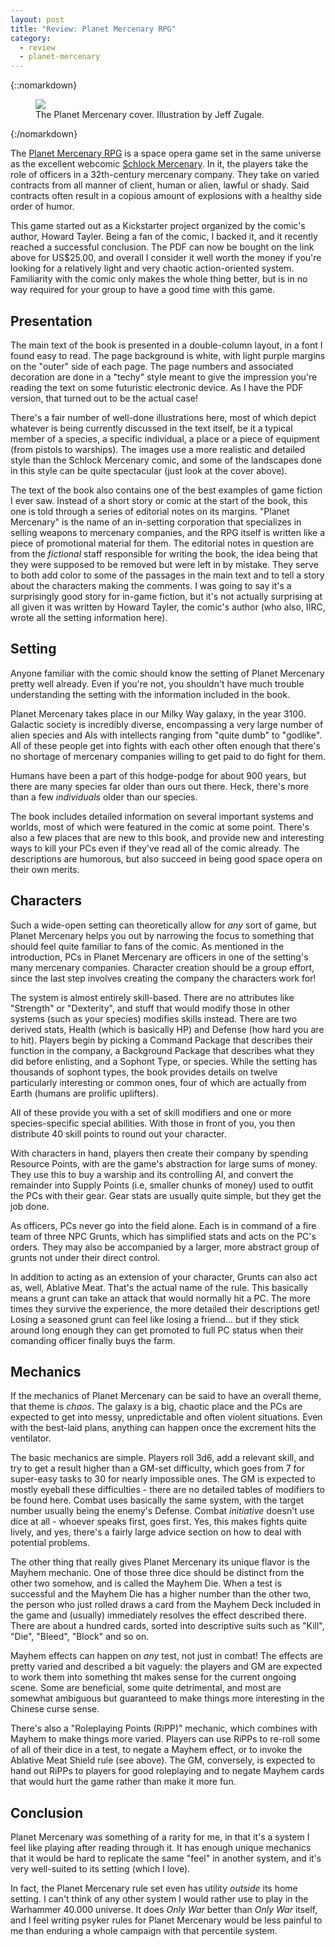 ```yaml
---
layout: post
title: "Review: Planet Mercenary RPG"
category:
  - review
  - planet-mercenary
---
```


{::nomarkdown}
<figure>
  <img src="{{ "/assets/planet-mercenary-cover.jpg" | absolute_url }}"/>
  <figcaption>
      The Planet Mercenary cover. Illustration by Jeff Zugale.
  </figcaption>
</figure>
{:/nomarkdown}

The [Planet Mercenary RPG][1] is a space opera game set in the same universe as
the excellent webcomic [Schlock Mercenary][2]. In it, the players take the role
of officers in a 32th-century mercenary company. They take on varied contracts
from all manner of client, human or alien, lawful or shady. Said contracts often
result in a copious amount of explosions with a healthy side order of humor.

This game started out as a Kickstarter project organized by the comic's author,
Howard Tayler. Being a fan of the comic, I backed it, and it recently reached a
successful conclusion. The PDF can now be bought on the link above for US$25.00,
and overall I consider it well worth the money if you're looking for a
relatively light and very chaotic action-oriented system. Familiarity with the
comic only makes the whole thing better, but is in no way required for your
group to have a good time with this game.

## Presentation

The main text of the book is presented in a double-column layout, in a font I
found easy to read. The page background is white, with light purple margins on
the "outer" side of each page. The page numbers and associated decoration are
done in a "techy" style meant to give the impression you're reading the text on
some futuristic electronic device. As I have the PDF version, that turned out to
be the actual case!

There's a fair number of well-done illustrations here, most of which depict
whatever is being currently discussed in the text itself, be it a typical member
of a species, a specific individual, a place or a piece of equipment (from
pistols to warships). The images use a more realistic and detailed style than
the Schlock Mercenary comic, and some of the landscapes done in this style can
be quite spectacular (just look at the cover above).

The text of the book also contains one of the best examples of game fiction I
ever saw. Instead of a short story or comic at the start of the book, this one
is told through a series of editorial notes on its margins. "Planet Mercenary"
is the name of an in-setting corporation that specializes in selling weapons to
mercenary companies, and the RPG itself is written like a piece of promotional
material for them. The editorial notes in question are from the _fictional_
staff responsible for writing the book, the idea being that they were supposed
to be removed but were left in by mistake. They serve to both add color to some
of the passages in the main text and to tell a story about the characters making
the comments. I was going to say it's a surprisingly good story for in-game
fiction, but it's not actually surprising at all given it was written by Howard
Tayler, the comic's author (who also, IIRC, wrote all the setting information
here).

## Setting

Anyone familiar with the comic should know the setting of Planet Mercenary
pretty well already. Even if you're not, you shouldn't have much trouble
understanding the setting with the information included in the book.

Planet Mercenary takes place in our Milky Way galaxy, in the year 3100. Galactic
society is incredibly diverse, encompassing a very large number of alien species
and AIs with intellects ranging from "quite dumb" to "godlike". All of these
people get into fights with each other often enough that there's no shortage of
mercenary companies willing to get paid to do fight for them.

Humans have been a part of this hodge-podge for about 900 years, but there are
many species far older than ours out there. Heck, there's more than a few
_individuals_ older than our species.

The book includes detailed information on several important systems and worlds,
most of which were featured in the comic at some point. There's also a few
places that are new to this book, and provide new and interesting ways to kill
your PCs even if they've read all of the comic already. The descriptions are
humorous, but also succeed in being good space opera on their own merits.

## Characters

Such a wide-open setting can theoretically allow for _any_ sort of game, but
Planet Mercenary helps you out by narrowing the focus to something that should
feel quite familiar to fans of the comic. As mentioned in the introduction, PCs
in Planet Mercenary are officers in one of the setting's many mercenary
companies. Character creation should be a group effort, since the last step
involves creating the company the characters work for!

The system is almost entirely skill-based. There are no attributes like
"Strength" or "Dexterity", and stuff that would modify those in other systems
(such as your species) modifies skills instead. There are two derived stats,
Health (which is basically HP) and Defense (how hard you are to hit). Players
begin by picking a Command Package that describes their function in the company,
a Background Package that describes what they did before enlisting, and a
Sophont Type, or species. While the setting has thousands of sophont types, the
book provides details on twelve particularly interesting or common ones, four of
which are actually from Earth (humans are prolific uplifters).

All of these provide you with a set of skill modifiers and one or more
species-specific special abilities. With those in front of you, you then
distribute 40 skill points to round out your character.

With characters in hand, players then create their company by spending Resource
Points, with are the game's abstraction for large sums of money. They use this
to buy a warship and its controlling AI, and convert the remainder into Supply
Points (i.e, smaller chunks of money) used to outfit the PCs with their
gear. Gear stats are usually quite simple, but they get the job done.

As officers, PCs never go into the field alone. Each is in command of a fire
team of three NPC Grunts, which has simplified stats and acts on the PC's
orders. They may also be accompanied by a larger, more abstract group of grunts
not under their direct control.

In addition to acting as an extension of your character, Grunts can also act as,
well, Ablative Meat. That's the actual name of the rule. This basically means a
grunt can take an attack that would normally hit a PC. The more times they
survive the experience, the more detailed their descriptions get!  Losing a
seasoned grunt can feel like losing a friend... but if they stick around long
enough they can get promoted to full PC status when their comanding officer
finally buys the farm.

## Mechanics

If the mechanics of Planet Mercenary can be said to have an overall theme, that
theme is _chaos_. The galaxy is a big, chaotic place and the PCs are expected to
get into messy, unpredictable and often violent situations. Even with the
best-laid plans, anything can happen once the excrement hits the ventilator.

The basic mechanics are simple. Players roll 3d6, add a relevant skill, and try
to get a result higher than a GM-set difficulty, which goes from 7 for
super-easy tasks to 30 for nearly impossible ones. The GM is expected to mostly
eyeball these difficulties - there are no detailed tables of modifiers to be
found here. Combat uses basically the same system, with the target number
usually being the enemy's Defense. Combat _initiative_ doesn't use dice at all -
whoever speaks first, goes first. Yes, this makes fights quite lively, and yes,
there's a fairly large advice section on how to deal with potential problems.

The other thing that really gives Planet Mercenary its unique flavor is the
Mayhem mechanic. One of those three dice should be distinct from the other two
somehow, and is called the Mayhem Die. When a test is successful and the Mayhem
Die has a higher number than the other two, the person who just rolled draws a
card from the Mayhem Deck included in the game and (usually) immediately
resolves the effect described there. There are about a hundred cards, sorted
into descriptive suits such as "Kill", "Die", "Bleed", "Block" and so on.

Mayhem effects can happen on _any_ test, not just in combat! The effects are
pretty varied and described a bit vaguely: the players and GM are expected to
work them into something tht makes sense for the current ongoing scene. Some are
beneficial, some quite detrimental, and most are somewhat ambiguous but
guaranteed to make things more interesting in the Chinese curse sense.

There's also a "Roleplaying Points (RiPP)" mechanic, which combines with Mayhem
to make things more varied. Players can use RiPPs to re-roll some of all of
their dice in a test, to negate a Mayhem effect, or to invoke the Ablative Meat
Shield rule (see above). The GM, conversely, is expected to hand out RiPPs to
players for good roleplaying and to negate Mayhem cards that would hurt the game
rather than make it more fun.

## Conclusion

Planet Mercenary was something of a rarity for me, in that it's a system I feel
like playing after reading through it. It has enough unique mechanics that it
would be hard to replicate the same "feel" in another system, and it's very
well-suited to its setting (which I love).

In fact, the Planet Mercenary rule set even has utility _outside_ its home
setting. I can't think of any other system I would rather use to play in the
Warhammer 40.000 universe. It does _Only War_ better than _Only War_ itself, and
I feel writing psyker rules for Planet Mercenary would be less painful to me
than enduring a whole campaign with that percentile system.


[1]: https://www.drivethrurpg.com/product/209884/Planet-Mercenary-RPG
[2]: http://www.schlockmercenary.com/
